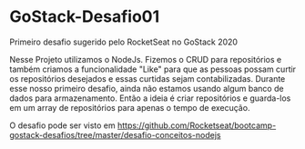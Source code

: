 # GoStack-Desafio01
Primeiro desafio sugerido pelo RocketSeat no GoStack 2020

Nesse Projeto utilizamos o NodeJs. Fizemos o CRUD para repositórios e também criamos a funcionalidade "Like" para que as pessoas possam curtir os repositórios desejados e essas curtidas sejam contabilizadas.
Durante esse nosso primeiro desafio, ainda não estamos usando algum banco de dados para armazenamento. Então a ideia é criar repositórios e guarda-los em um array de repositórios para apenas o tempo de execução.

O desafio pode ser visto em https://github.com/Rocketseat/bootcamp-gostack-desafios/tree/master/desafio-conceitos-nodejs
